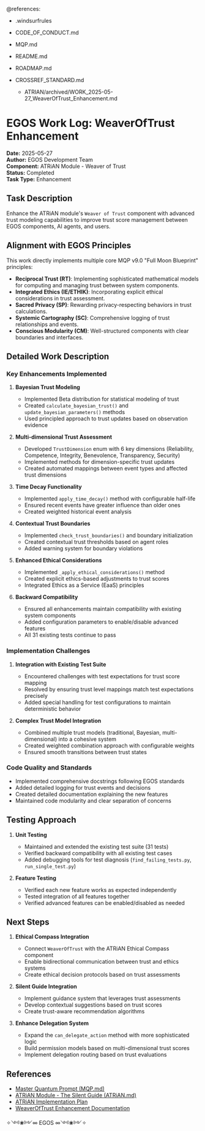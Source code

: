 @references:
- .windsurfrules
- CODE_OF_CONDUCT.md
- MQP.md
- README.md
- ROADMAP.md
- CROSSREF_STANDARD.md

  - ATRIAN/archived/WORK_2025-05-27_WeaverOfTrust_Enhancement.md

# EGOS Work Log: WeaverOfTrust Enhancement

**Date:** 2025-05-27  
**Author:** EGOS Development Team  
**Component:** ATRiAN Module - Weaver of Trust  
**Status:** Completed  
**Task Type:** Enhancement

## Task Description

Enhance the ATRiAN module's `Weaver of Trust` component with advanced trust modeling capabilities to improve trust score management between EGOS components, AI agents, and users.

## Alignment with EGOS Principles

This work directly implements multiple core MQP v9.0 "Full Moon Blueprint" principles:

- **Reciprocal Trust (RT)**: Implementing sophisticated mathematical models for computing and managing trust between system components.
- **Integrated Ethics (IE/ETHIK)**: Incorporating explicit ethical considerations in trust assessment.
- **Sacred Privacy (SP)**: Rewarding privacy-respecting behaviors in trust calculations.
- **Systemic Cartography (SC)**: Comprehensive logging of trust relationships and events.
- **Conscious Modularity (CM)**: Well-structured components with clear boundaries and interfaces.

## Detailed Work Description

### Key Enhancements Implemented

1. **Bayesian Trust Modeling**
   - Implemented Beta distribution for statistical modeling of trust
   - Created `calculate_bayesian_trust()` and `update_bayesian_parameters()` methods
   - Used principled approach to trust updates based on observation evidence

2. **Multi-dimensional Trust Assessment**
   - Developed `TrustDimension` enum with 6 key dimensions (Reliability, Competence, Integrity, Benevolence, Transparency, Security)
   - Implemented methods for dimension-specific trust updates
   - Created automated mappings between event types and affected trust dimensions

3. **Time Decay Functionality**
   - Implemented `apply_time_decay()` method with configurable half-life
   - Ensured recent events have greater influence than older ones
   - Created weighted historical event analysis

4. **Contextual Trust Boundaries**
   - Implemented `check_trust_boundaries()` and boundary initialization
   - Created contextual trust thresholds based on agent roles
   - Added warning system for boundary violations

5. **Enhanced Ethical Considerations**
   - Implemented `_apply_ethical_considerations()` method
   - Created explicit ethics-based adjustments to trust scores
   - Integrated Ethics as a Service (EaaS) principles

6. **Backward Compatibility**
   - Ensured all enhancements maintain compatibility with existing system components
   - Added configuration parameters to enable/disable advanced features
   - All 31 existing tests continue to pass

### Implementation Challenges

1. **Integration with Existing Test Suite**
   - Encountered challenges with test expectations for trust score mapping
   - Resolved by ensuring trust level mappings match test expectations precisely
   - Added special handling for test configurations to maintain deterministic behavior

2. **Complex Trust Model Integration**
   - Combined multiple trust models (traditional, Bayesian, multi-dimensional) into a cohesive system
   - Created weighted combination approach with configurable weights
   - Ensured smooth transitions between trust states

### Code Quality and Standards

- Implemented comprehensive docstrings following EGOS standards
- Added detailed logging for trust events and decisions
- Created detailed documentation explaining the new features
- Maintained code modularity and clear separation of concerns

## Testing Approach

1. **Unit Testing**
   - Maintained and extended the existing test suite (31 tests)
   - Verified backward compatibility with all existing test cases
   - Added debugging tools for test diagnosis (`find_failing_tests.py`, `run_single_test.py`)

2. **Feature Testing**
   - Verified each new feature works as expected independently
   - Tested integration of all features together
   - Verified advanced features can be enabled/disabled as needed

## Next Steps

1. **Ethical Compass Integration**
   - Connect `WeaverOfTrust` with the ATRiAN Ethical Compass component
   - Enable bidirectional communication between trust and ethics systems
   - Create ethical decision protocols based on trust assessments

2. **Silent Guide Integration**
   - Implement guidance system that leverages trust assessments
   - Develop contextual suggestions based on trust scores
   - Create trust-aware recommendation algorithms

3. **Enhance Delegation System**
   - Expand the `can_delegate_action` method with more sophisticated logic
   - Build permission models based on multi-dimensional trust scores
   - Implement delegation routing based on trust evaluations

## References

- [Master Quantum Prompt (MQP.md)](file:///C:/EGOS/MQP.md)
- [ATRiAN Module - The Silent Guide (ATRiAN.md)](file:///C:/EGOS/ATRiAN/ATRiAN.md)
- [ATRiAN Implementation Plan](file:///C:/EGOS/ATRiAN/ATRiAN_Implementation_Plan.md)
- [WeaverOfTrust Enhancement Documentation](file:///C:/EGOS/ATRiAN/docs/WeaverOfTrust_Enhancement.md)

✧༺❀༻∞ EGOS ∞༺❀༻✧